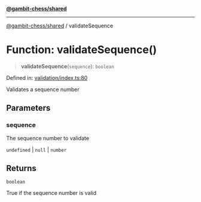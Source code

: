 [**@gambit-chess/shared**](../README.md)

***

[@gambit-chess/shared](../globals.md) / validateSequence

# Function: validateSequence()

> **validateSequence**(`sequence`): `boolean`

Defined in: [validation/index.ts:80](https://github.com/cango91/gambit-chess/blob/d79bd73a9b1359341cbe89b368f1eb5b66a60564/shared/src/validation/index.ts#L80)

Validates a sequence number

## Parameters

### sequence

The sequence number to validate

`undefined` | `null` | `number`

## Returns

`boolean`

True if the sequence number is valid
